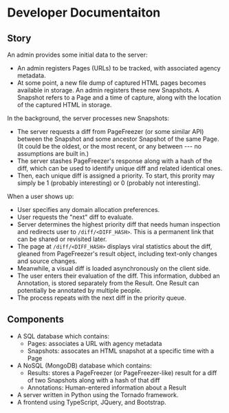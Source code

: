 # Developer Documentaiton

## Story

An admin provides some initial data to the server:

* An admin registers Pages (URLs) to be tracked, with associated agency
  metadata.
* At some point, a new file dump of captured HTML pages becomes available in
  storage. An admin registers these new Snapshots. A Snapshot refers to a Page
  and a time of capture, along with the location of the captured HTML in
  storage.

In the background, the server processes new Snapshots:

* The server requests a diff from PageFreezer (or some similar API) between the
  Snapshot and some ancestor Snapshot of the same Page. (It could be the oldest,
  or the most recent, or any between --- no assumptions are built in.)
* The server stashes PageFreezer's response along with a hash of the diff, which
  can be used to identify unique diff and related identical ones.
* Then, each unique diff is assigned a priority. To start, this prority may
  simply be 1 (probably interesting) or 0 (probably not interesting).

When a user shows up:

* User specifies any domain allocation preferences.
* User requests the "next" diff to evaluate.
* Server determines the highest priority diff that needs human inspection and
  redirects user to ``/diff/<DIFF_HASH>``. This is a permanent link that can be
  shared or revisited later.
* The page at ``/diff/<DIFF_HASH>`` displays viral statistics about the diff,
  gleaned from PageFreezer's result object, including text-only changes and
  source changes.
* Meanwhile, a visual diff is loaded asynchronously on the client side.
* The user enters their evaluation of the diff. This information, dubbed an
  Annotation, is stored separately from the Result. One Result can potentially
  be annotated by multiple people.
* The process repeats with the next diff in the priority queue.

## Components

* A SQL database which contains:
    * Pages: associates a URL with agency metadata
    * Snapshots: assocates an HTML snapshot at a specific time with a Page
* A NoSQL (MongoDB) database which contains:
    * Results: stores a PageFreezer (or PageFreezer-like) result for a diff of
      two Snapshots along with a hash of that diff
    * Annotations: Human-entered information about a Result
* A server written in Python using the Tornado framework.
* A frontend using TypeScript, JQuery, and Bootstrap.

